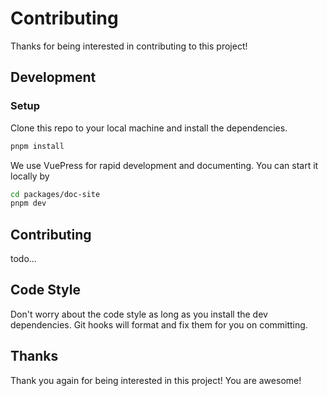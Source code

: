 # Contributing

Thanks for being interested in contributing to this project!

## Development

### Setup

Clone this repo to your local machine and install the dependencies.

```bash
pnpm install
```

We use VuePress for rapid development and documenting. You can start it locally by

```bash
cd packages/doc-site
pnpm dev
```

## Contributing

todo...

## Code Style

Don't worry about the code style as long as you install the dev dependencies. Git hooks will format and fix them for you on committing.

## Thanks

Thank you again for being interested in this project! You are awesome!
